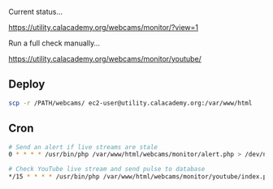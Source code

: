 Current status…

https://utility.calacademy.org/webcams/monitor/?view=1

Run a full check manually…

https://utility.calacademy.org/webcams/monitor/youtube/

## Deploy
```sh
scp -r /PATH/webcams/ ec2-user@utility.calacademy.org:/var/www/html
```

## Cron
```sh
# Send an alert if live streams are stale
0 * * * * /usr/bin/php /var/www/html/webcams/monitor/alert.php > /dev/null 2>&1

# Check YouTube live stream and send pulse to database
*/15 * * * * /usr/bin/php /var/www/html/webcams/monitor/youtube/index.php > /dev/null 2>&1
```
